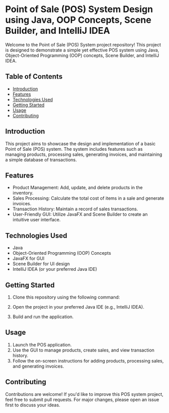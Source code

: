 # Point of Sale (POS) System Design using Java, OOP Concepts, Scene Builder, and IntelliJ IDEA

Welcome to the Point of Sale (POS) System project repository! This project is designed to demonstrate a simple yet effective POS system using Java, Object-Oriented Programming (OOP) concepts, Scene Builder, and IntelliJ IDEA.

## Table of Contents
- [Introduction](#introduction)
- [Features](#features)
- [Technologies Used](#technologies-used)
- [Getting Started](#getting-started)
- [Usage](#usage)
- [Contributing](#contributing)


## Introduction

This project aims to showcase the design and implementation of a basic Point of Sale (POS) system. The system includes features such as managing products, processing sales, generating invoices, and maintaining a simple database of transactions.

## Features

- Product Management: Add, update, and delete products in the inventory.
- Sales Processing: Calculate the total cost of items in a sale and generate invoices.
- Transaction History: Maintain a record of sales transactions.
- User-Friendly GUI: Utilize JavaFX and Scene Builder to create an intuitive user interface.

## Technologies Used

- Java
- Object-Oriented Programming (OOP) Concepts
- JavaFX for GUI
- Scene Builder for UI design
- IntelliJ IDEA (or your preferred Java IDE)

## Getting Started

1. Clone this repository using the following command:

2. Open the project in your preferred Java IDE (e.g., IntelliJ IDEA).

3. Build and run the application.

## Usage

1. Launch the POS application.
2. Use the GUI to manage products, create sales, and view transaction history.
3. Follow the on-screen instructions for adding products, processing sales, and generating invoices.

## Contributing

Contributions are welcome! If you'd like to improve this POS system project, feel free to submit pull requests. For major changes, please open an issue first to discuss your ideas.


